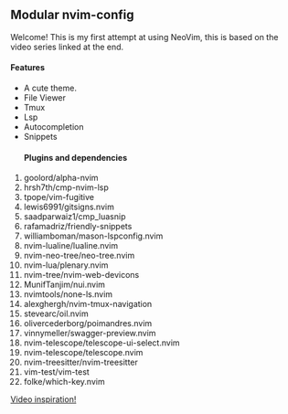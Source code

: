 <h2>Modular nvim-config</h2>
<p>Welcome! This is my first attempt at using NeoVim, this is based on the video series linked at the end.</p>
<h4>Features</h4>
<ul>
        <li>A cute theme.</li>
        <li>File Viewer</li>
        <li>Tmux</li>
        <li>Lsp</li>
        <li>Autocompletion</li>
        <li>Snippets</li>
</ul>
<ol>
<h4>Plugins and dependencies</h4>
        <li>goolord/alpha-nvim</li>
        <li>hrsh7th/cmp-nvim-lsp</li>
        <li>tpope/vim-fugitive</li>
        <li>lewis6991/gitsigns.nvim</li>
        <li>saadparwaiz1/cmp_luasnip</li>
        <li>rafamadriz/friendly-snippets</li>
        <li>williamboman/mason-lspconfig.nvim</li>
        <li>nvim-lualine/lualine.nvim</li>
        <li>nvim-neo-tree/neo-tree.nvim</li>
        <li>nvim-lua/plenary.nvim</li>
        <li>nvim-tree/nvim-web-devicons</li>
        <li>MunifTanjim/nui.nvim</li>
        <li>nvimtools/none-ls.nvim</li>
        <li>alexghergh/nvim-tmux-navigation</li>
        <li>stevearc/oil.nvim</li>
        <li>olivercederborg/poimandres.nvim</li>
        <li>vinnymeller/swagger-preview.nvim</li>
        <li>nvim-telescope/telescope-ui-select.nvim</li>
        <li>nvim-telescope/telescope.nvim</li>
        <li>nvim-treesitter/nvim-treesitter</li>
        <li>vim-test/vim-test</li>
        <li>folke/which-key.nvim</li>
    </ol>
    <a href="https://www.youtube.com/playlist?list=PLsz00TDipIffreIaUNk64KxTIkQaGguqn" target="_blank">Video inspiration!</a>
